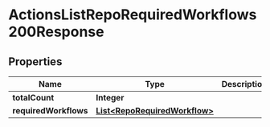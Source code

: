 

# ActionsListRepoRequiredWorkflows200Response


## Properties

| Name | Type | Description | Notes |
|------------ | ------------- | ------------- | -------------|
|**totalCount** | **Integer** |  |  |
|**requiredWorkflows** | [**List&lt;RepoRequiredWorkflow&gt;**](RepoRequiredWorkflow.md) |  |  |



